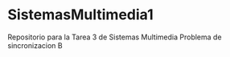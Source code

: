 # SistemasMultimedia1
Repositorio para la Tarea 3 de Sistemas Multimedia
Problema de sincronizacion B
